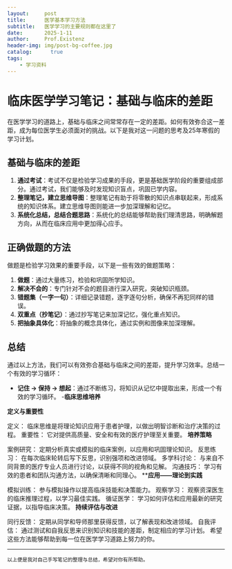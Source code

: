 ```yaml
---
layout:     post
title:      医学基本学习方法
subtitle:   医学学习的主要规则都在这里了
date:       2025-1-11
author:     Prof.Existenz
header-img: img/post-bg-coffee.jpg
catalog: 	  true
tags:
    - 学习资料
---
```


# 临床医学学习笔记：基础与临床的差距

在医学学习的道路上，基础与临床之间常常存在一定的差距。如何有效弥合这一差距，成为每位医学生必须面对的挑战。以下是我对这一问题的思考及25年寒假的学习计划。

## 基础与临床的差距

1. **通过考试**：考试不仅是检验学习成果的手段，更是基础医学阶段的重要组成部分。通过考试，我们能够及时发现知识盲点，巩固已学内容。
2. **整理笔记，建立思维导图**：整理笔记有助于将零散的知识点串联起来，形成系统的知识体系。建立思维导图则能进一步加深理解和记忆。
3. **系统化总结，总结合题思路**：系统化的总结能够帮助我们理清思路，明确解题方向，从而在临床应用中更加得心应手。


## 正确做题的方法

做题是检验学习效果的重要手段，以下是一些有效的做题策略：

1. **做题**：通过大量练习，检验和巩固所学知识。
2. **解决不会的**：专门针对不会的题目进行深入研究，突破知识瓶颈。
3. **错题集（一字一句）**：详细记录错题，逐字逐句分析，确保不再犯同样的错误。
4. **双重点（抄笔记）**：通过抄写笔记来加深记忆，强化重点知识。
5. **把抽象具体化**：将抽象的概念具体化，通过实例和图像来加深理解。

## 总结

通过以上方法，我们可以有效弥合基础与临床之间的差距，提升学习效率。总结一个有效的学习循环：

- **记住 → 保持 → 想起**：通过不断练习，将知识从记忆中提取出来，形成一个有效的学习循环。
-**临床思维培养**

**定义与重要性**

定义： 临床思维是将理论知识应用于患者护理，以做出明智诊断和治疗决策的过程。
重要性： 它对提供高质量、安全和有效的医疗护理至关重要。
**培养策略**

案例研究： 定期分析真实或模拟的临床案例，以应用和巩固理论知识。
反思练习： 在每次临床轮转后写下反思，识别强项和改进领域。
多学科讨论： 与来自不同背景的医疗专业人员进行讨论，以获得不同的视角和见解。
沟通技巧： 学习有效的患者和团队沟通方法，以确保清晰和同理心。
****应用——理论到实践**

模拟训练： 参与模拟操作以提高临床技能和决策能力。
观察学习： 观察资深医生的临床推理过程，以学习最佳实践。
循证医学： 学习如何评估和应用最新的研究证据，以指导临床决策。
**持续评估与改进**

同行反馈： 定期从同学和导师那里获得反馈，以了解表现和改进领域。
自我评估： 通过测试和自我反思来识别知识和技能的差距，制定相应的学习计划。
希望这些方法能够帮助到每一位在医学学习道路上努力的你。

---

<small>以上便是我对自己手写笔记的整理与总结，希望对你有所帮助。<small>

